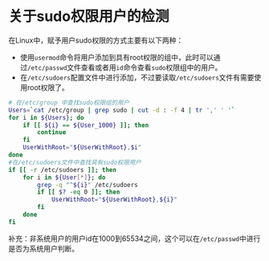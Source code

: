 # 关于sudo权限用户的检测

在Linux中，赋予用户sudo权限的方式主要有以下两种：

+ 使用`usermod`命令将用户添加到具有root权限的组中，此时可以通过`/etc/passwd`文件查看或者用`id`命令查看`sudo`权限组中的用户。
+ 在`/etc/sudoers`配置文件中进行添加，不过要读取`/etc/sudoers`文件有需要使用root权限了。

```bash
# 在/etc/group 中查找sudo权限组的用户
Users=`cat /etc/group | grep sudo | cut -d : -f 4 | tr ',' ' '`
for i in ${Users}; do
    if [[ ${i} == ${User_1000} ]]; then
        continue
    fi
    UserWithRoot="${UserWithRoot},$i"
done
#在/etc/sudoers文件中查找具有sudo权限用户
if [[ -r /etc/sudoers ]]; then
    for i in ${User[*]}; do
        grep -q "^${i}" /etc/sudoers
        if [[ $? -eq 0 ]]; then
            UserWithRoot="${UserWithRoot},${i}"
        fi
    done
fi
```

 补充：非系统用户的用户id在1000到65534之间，这个可以在`/etc/passwd`中进行是否为系统用户判断。





